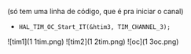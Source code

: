 (só tem uma linha de código, que é pra iniciar o canal)
- `HAL_TIM_OC_Start_IT(&htim3, TIM_CHANNEL_3);`


![tim1](1 1tim.png)
![tim2](1 2tim.png)
![oc](1 3oc.png)
